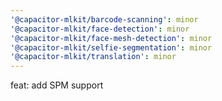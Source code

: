 ```yaml
---
'@capacitor-mlkit/barcode-scanning': minor
'@capacitor-mlkit/face-detection': minor
'@capacitor-mlkit/face-mesh-detection': minor
'@capacitor-mlkit/selfie-segmentation': minor
'@capacitor-mlkit/translation': minor
---
```


feat: add SPM support

